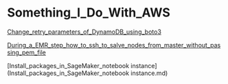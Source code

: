 # Something_I_Do_With_AWS

[Change_retry_parameters_of_DynamoDB_using_boto3](Change_retry_parameters_of_DynamoDB_using_boto3.md)


[During_a_EMR_step_how_to_ssh_to_salve_nodes_from_master_without_passing_pem_file](During_a_EMR_step_how_to_ssh_to_salve_nodes_from_master_without_passing_pem_file.md)

[Install_packages_in_SageMaker_notebook instance](Install_packages_in_SageMaker_notebook instance.md)

